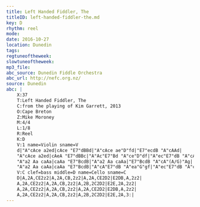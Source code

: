 ```yaml
---
title: Left Handed Fiddler, The
titleID: left-handed-fiddler-the.md
key: D
rhythm: reel
mode:
date: 2016-10-27
location: Dunedin
tags:
regtuneoftheweek:
slowtuneoftheweek:
mp3_file:
abc_source: Dunedin Fiddle Orchestra
abc_url: http://nefc.org.nz/
source: Dunedin
abc: |
    X:37
    T:Left Handed Fiddler, The
    C:from the playing of Kim Garrett, 2013
    O:Cape Breton
    Z:Mike Moroney
    M:4/4
    L:1/8
    R:Reel
    K:D
    V:1 name=Violin sname=V
    d|"A"cAce a2ed|cAce "E7"dBBd|"A"cAce ae"D"fd|"E7"ecdB "A"cAAd|
    "A"cAce a2ed|cAeA "E7"dBBc|"A"Ac"E7"Bd "A"ce"D"df|"A"ec"E7"dB "A"cA"(A/G)"Ag|
    "A"a2 Aa caAa|caAa "E7"BcdB|"A"a2 Aa caAa|"E7"BcdB "A"cA"(A/G)"Ag|
    "A"a2 Aa caAa|caAa "E7"BcdB|"A"cA"E7"dB "A"ea"G"gf|"A"ec"E7"dB "A"cAA:|
    V:C clef=bass middle=D name=Cello sname=C
    D|A,2A,CE2z2|A,2A,CB,2z2|A,2A,CE2D2|E2DB,A,2z2|
    A,2A,CE2z2|A,2A,CB,2z2|A,2B,2C2D2|E2E,2A,2z2|
    A,2A,CE2z2|A,2A,CB,2z2|A,2A,CE2D2|E2DB,A,2z2|
    A,2A,CE2z2|A,2A,CB,2z2|A,2B,2C2D2|E2E,2A,3:|
---
```

